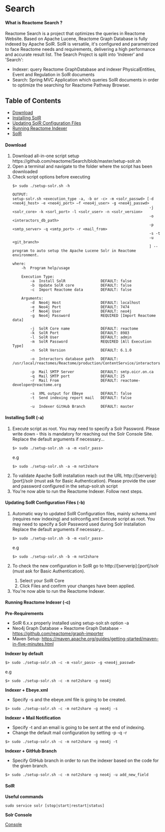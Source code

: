 # Search
#### What is Reactome Search ?
Reactome Search is a project that optimizes the queries in Reactome Website. Based on Apache Lucene, Reactome Graph Database is fully indexed by Apache SolR. SolR is versatile, it's configured and parametrized to face Reactome needs and requirements, delivering a high performance and accurate result list.
The Search Project is split into 'Indexer' and 'Search':

* Indexer: query Reactome GraphDatabase and indexer PhysicalEntities, Event and Regulation in SolR documents
* Search: Spring MVC Application which queries SolR documents in order to optimize the searching for Reactome Pathway Browser.

## Table of Contents
 - [Download](#download)
 - [Installing SolR](#installing-solr)
 - [Updating SolR Configuration Files](#updating-solr-configuration-files)
 - [Running Reactome Indexer](#running-reactome-indexer)
 - [SolR](#solr)

#### Download
<ol>
  <li>Download all-in-one script setup https://github.com/reactome/Search/blob/master/setup-solr.sh</li>
  <li>Open a terminal and navigate to the folder where the script has been downloaded</li>
  <li>Check script options before executing

```
$> sudo ./setup-solr.sh -h

OUTPUT:
setup-solr.sh <execution_type -a, -b or -c> -m <solr_passwd> [-d <neo4j_host> -e <neo4j_port> —f <neo4j_user> -g <neo4j_passwd>
                                                              -j <solr_core> -k <sorl_port> -l <solr_user> -n <solr_version>
                                                              -o <interactors_db_path>
                                                              -p <smtp_server> -q <smtp_port> -r <mail_from>
                                                              -s -t
                                                              -u <git_branch>
                                                              ] -- program to auto setup the Apache Lucene Solr in Reactome environment.

where:
    -h  Program help/usage

    Execution Type:
        -a  Install SolR                DEFAULT: false
        -b  Update SolR core            DEFAULT: false
        -c  Import Reactome data        DEFAULT: false

    Arguments:
        -d  Neo4j Host                  DEFAULT: localhost
        -e  Neo4j Port                  DEFAULT: 7474
        -f  Neo4j User                  DEFAULT: neo4j
        -g  Neo4j Password              REQUIRED [Import Reactome data]

        -j  SolR Core name              DEFAULT: reactome
        -k  SolR Port                   DEFAULT: 8983
        -l  SolR User                   DEFAULT: admin
        -m  SolR Password               REQUIRED [All Execution Type]
        -n  SolR Version                DEFAULT: 6.1.0

        -o  Interactors database path   DEFAULT: /usr/local/reactomes/Reactome/production/ContentService/interactors.db

        -p  Mail SMTP Server            DEFAULT: smtp.oicr.on.ca
        -q  Mail SMTP port              DEFAULT: 25
        -r  Mail From                   DEFAULT: reactome-developer@reactome.org

        -s  XML output for EBeye        DEFAULT: false
        -t  Send indexing report mail   DEFAULT: false

        -u  Indexer GitHub Branch       DEFAULT: master
```
  </li>
  </ol>

#### Installing SolR (-a)

<ol>
    <li>
Execute script as root.
You may need to specify a Solr Password. Please write down - this is mandatory for reaching out the Solr Console Site.
Replace the default arguments if necessary...</li>

```
$> sudo ./setup-solr.sh -a -m <solr_pass>
```

e.g

```
$> sudo ./setup-solr.sh -a -m not2share
```

</li>

<li>To validate Apache SolR installation reach out the URL http://[serverip]:[port]/solr (must ask for Basic Authentication). Please provide the user and password configured in the setup-solr.sh script</li>
<li> You're now able to run the Reactome Indexer. Follow next steps.</li>

</ol>

#### Updating SolR Configuration Files (-b)

<ol>
    <li>
    Automatic way to updated SolR Configuration files, mainly schema.xml (requires new indexing) and solrconfig.xml
Execute script as root.
You may need to specify a Solr Password used during Solr Installation
Replace the default arguments if necessary...</li>

```
$> sudo ./setup-solr.sh -b -m <solr_pass>
```

e.g

```
$> sudo ./setup-solr.sh -b -m not2share
```

</li>

<li>To check the new configuration in SolR go to http://[serverip]:[port]/solr (must ask for Basic Authentication).</li>
<ol>
<li>Select your SolR Core</li>
<li>Click Files and confirm your changes have been applied.</li>
</ol>

<li> You're now able to run the Reactome Indexer.</li>
</ol>

#### Running Reactome Indexer (-c)

**Pre-Requirements**

* SolR 6.x.x properly installed using setup-solr.sh option -a
* Neo4j Graph Database + Reactome Graph Database - https://github.com/reactome/graph-importer
* Maven Setup: https://maven.apache.org/guides/getting-started/maven-in-five-minutes.html

**Indexer by default**

```
$> sudo ./setup-solr.sh -c -m <solr_pass> -g <neo4j_passwd>
```

e.g

```
$> sudo ./setup-solr.sh -c -m not2share -g neo4j
```

**Indexer + Ebeye.xml**

  * Specify -s and the ebeye.xml file is going to be created.

```
$> sudo ./setup-solr.sh -c -m not2share -g neo4j -s
```

**Indexer + Mail Notification**

  * Specify -t and an email is going to be sent at the end of indexing.
  * Change the default mail configuration by setting -p -q -r

```
$> sudo ./setup-solr.sh -c -m not2share -g neo4j -t
```

**Indexer + GitHub Branch**

  * Specify GitHub branch in order to run the indexer based on the code for the given branch.

```
$> sudo ./setup-solr.sh -c -m not2share -g neo4j -u add_new_field
```

#### SolR

**Useful commands**
```
sudo service solr [stop|start|restart|status]
```

**Solr Console**

[Console](http://localhost:8983/solr/)
